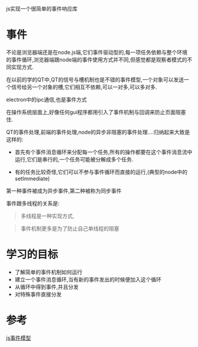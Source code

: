 js实现一个很简单的事件响应库

# 事件

不论是浏览器端还是在node.js端,它们事件驱动型的,每一项任务依赖与整个环境的事件循环,浏览器端跟node端的事件使用方式并不同,但感觉都是观察者模式的不同实现方式.

在以前的学的QT中,QT的信号与槽机制也是不错的事件模型,一个对象可以发送一个信号给另一个对象的槽,它们相互不依赖,可以一对多,可以多对多.

electron中的ipc通信,也是事件方式

在操作系统层面上,好像任何gui程序都用引入了事件机制与回调来防止页面阻塞住.

QT的事件处理,前端的事件处理,node的异步非阻塞的事件处理....归纳起来大致是这样的:

* 首先有个事件消息循环来分配每一个任务,所有的操作都要在这个事件消息流中运行,它们是串行的,一个任务可能被分解成多个任务.

* 有的任务比较奇怪,它们可以不参与事件循环而直接的运行,(典型的node中的setImmediate)

第一种事件被成为异步事件,第二种被称为同步事件


事件跟多线程的关系是:

> 多线程是一种实现方式,

> 事件机制更多是为了防止自己单线程的阻塞



# 学习的目标

* 了解简单的事件机制如何运行
* 建立一个事件消息循环,当有新的事件发出的时候便加入这个循环
* 从循环中得到事件,并且分发
* 对特殊事件直接分发

# 参考

[js事件模型](http://web.jobbole.com/83360/)





    




